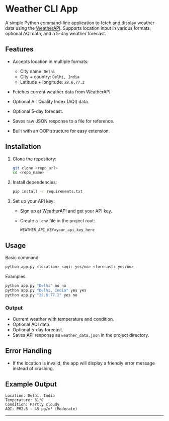 # Weather CLI App

A simple Python command-line application to fetch and display weather data using the [WeatherAPI](https://www.weatherapi.com/).
Supports location input in various formats, optional AQI data, and a 5-day weather forecast.

## Features

* Accepts location in multiple formats:

  * City name: `Delhi`
  * City + country: `Delhi, India`
  * Latitude + longitude: `28.6,77.2`
* Fetches current weather data from WeatherAPI.
* Optional Air Quality Index (AQI) data.
* Optional 5-day forecast.
* Saves raw JSON response to a file for reference.
* Built with an OOP structure for easy extension.

## Installation

1. Clone the repository:

   ```bash
   git clone <repo_url>
   cd <repo_name>
   ```

2. Install dependencies:

   ```bash
   pip install -r requirements.txt
   ```

3. Set up your API key:

   * Sign up at [WeatherAPI](https://www.weatherapi.com/) and get your API key.
   * Create a `.env` file in the project root:

     ```
     WEATHER_API_KEY=your_api_key_here
     ```

## Usage

Basic command:

```bash
python app.py <location> <aqi: yes/no> <forecast: yes/no>
```

Examples:

```bash
python app.py "Delhi" no no
python app.py "Delhi, India" yes yes
python app.py "28.6,77.2" yes no
```

### Output

* Current weather with temperature and condition.
* Optional AQI data.
* Optional 5-day forecast.
* Saves API response as `weather_data.json` in the project directory.

## Error Handling

* If the location is invalid, the app will display a friendly error message instead of crashing.

## Example Output

```
Location: Delhi, India
Temperature: 31°C
Condition: Partly cloudy
AQI: PM2.5 - 45 μg/m³ (Moderate)
```

---